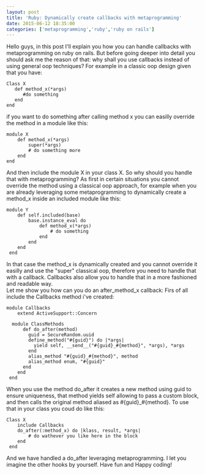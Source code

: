 ```yaml
---
layout: post
title: 'Ruby: Dynamically create callbacks with metaprogramming'
date: 2015-06-12 18:35:00
categories: ['metaprogramming','ruby','ruby on rails']
---
```

Hello guys, in this post I'll explain you how you can handle callbacks with metaprogramming on ruby on rails. But before going deeper into detail you should ask me the reason of that: why shall you use callbacks instead of using general oop techniques? 
For example in a classic oop design given that you have:

	Class X
	   def method_x(*args)
	 	  #do something
	   end
  	end
<!-- more -->
if you want to do something after calling method x you can easilly override the method in a module like this:

	module X
		def method_x(*args)
			super(*args)
			# do something more
		end
	end

And then include the module X in your class X.
So why should you handle that with metaprogramming? As first in certain situations you cannot override the method using a classical oop approach, for example when you are already leveraging some metaprogramming to dynamically create a method_x inside an included module like this:

	module Y
		def self.included(base)
			base.instance_eval do
				def method_x(*args)
					# do something
				end
			end
		end
	 end
	
In that case the method_x is dynamically created and you cannot override it easilly and use the "super" classical oop, therefore you need to handle that with a callback. Callbacks also allow you to handle that in a more fashioned and readable way. 	
Let me show you how can you do an after_method_x callback:
Firs of all include the Callbacks method i've created:

	module Callbacks
  		extend ActiveSupport::Concern

	  module ClassMethods
		  def do_after(method)
			guid = SecureRandom.uuid
			define_method("#{guid}") do |*args|
			  yield self, __send__("#{guid}_#{method}", *args), *args
			end
			alias_method "#{guid}_#{method}", method
			alias_method enum, "#{guid}"
		  end
		end
	 end
	 
When you use the method do_after it creates a new method using guid to ensure uniqueness, that method yields self allowing to pass a custom block, and then calls the original method aliased as #{guid}_#{method}.
To use that in your class you coud do like this:

	Class X
	  	include Callbacks
		do_after(:method_x) do |klass, result, *args|
			# do wathever you like here in the block
		end
	 end

And we have handled a do_after leveraging metaprogramming. I let you imagine the other hooks by yourself.
Have fun and Happy coding!
